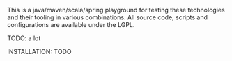 This is a java/maven/scala/spring playground for testing these technologies and their tooling in various combinations.
All source code, scripts and configurations are available under the LGPL.

TODO: a lot

INSTALLATION: TODO